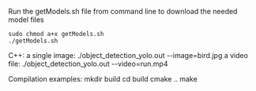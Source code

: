 
Run the getModels.sh file from command line to download the needed model files

	sudo chmod a+x getModels.sh
	./getModels.sh


C++:
a single image:
    ./object_detection_yolo.out --image=bird.jpg
a video file:
    ./object_detection_yolo.out --video=run.mp4

Compilation examples:
mkdir build
cd build
cmake .. 
make 

